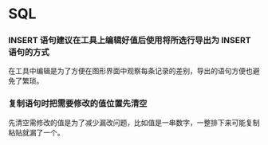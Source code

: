 # SQL

### INSERT 语句建议在工具上编辑好值后使用将所选行导出为 INSERT 语句的方式

在工具中编辑是为了方便在图形界面中观察每条记录的差别，导出的语句方便也避免了繁琐。


### 复制语句时把需要修改的值位置先清空

先清空需修改的值是为了减少漏改问题，比如值是一串数字，一整排下来可能复制粘贴就漏了一个。
